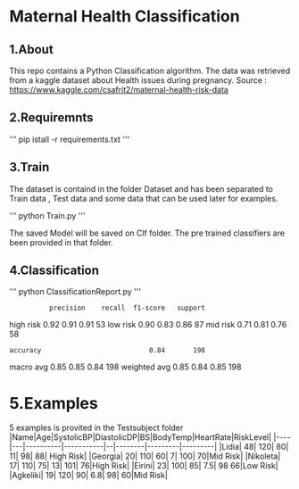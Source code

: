 # Maternal Health Classification
## 1.About
This repo contains a Python Classification algorithm. The data was retrieved from a kaggle dataset about Health issues during pregnancy.
Source : https://www.kaggle.com/csafrit2/maternal-health-risk-data

## 2.Requiremnts
'''
pip istall -r requirements.txt
'''
## 3.Train
The dataset is containd in the folder Dataset and has been separated to Train data , Test data and some data that can be used later for examples.

'''
python Train.py
'''

The saved Model will be saved on Clf folder. The pre trained classifiers are been provided in that folder.

## 4.Classification 
'''
python ClassificationReport.py
'''

              precision    recall  f1-score   support

   high risk       0.92      0.91      0.91        53
    low risk       0.90      0.83      0.86        87
    mid risk       0.71      0.81      0.76        58

    accuracy                           0.84       198
   macro avg       0.85      0.85      0.84       198
weighted avg       0.85      0.84      0.85       198

# 5.Examples 
5 examples is provited in the Testsubject folder
|Name|Age|SystolicBP|DiastolicDP|BS|BodyTemp|HeartRate|RiskLevel|
|----|---|----------|-----------|--|--------|---------|---------|
|Lidia|	48|	120|	80|	11|	98|	88| High Risk|
|Georgia|	20|	110|	60|	7|	100|	70|Mid Risk|
|Nikoleta|	17|	110|	75|	13|	101|	76|High Risk|
|Eirini|	23|	100|	85|	7.5|	98	66|Low Risk|
|Agkeliki|	19|	120|	90|	6.8|	98|	60|Mid Risk|


